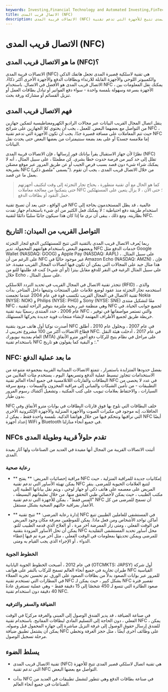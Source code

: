 ```yaml
---
keywords: Investing,Financial Technology and Automated Investing,FinTech
title: الاتصال قريب المدى (NFC)
description: الاتصالات قريبة المدى (NFC) هي تقنية اتصال لاسلكي قصير المدى تتيح للأجهزة التي تدعم تقنية NFC التواصل مع بعضها البعض.
---
```


# الاتصال قريب المدى (NFC)
## ما هو الاتصال قريب المدى (NFC)؟

الاتصالات قريبة المدى (NFC) هي تقنية لاسلكية قصيرة المدى تجعل هاتفك الذكي والكمبيوتر اللوحي والأجهزة القابلة للارتداء وبطاقات الدفع والأجهزة الأخرى أكثر ذكاءً. الاتصال قريب المدى هو الأفضل في الاتصال. باستخدام NFC ، يمكنك نقل المعلومات بين الأجهزة بسرعة وسهولة بلمسة واحدة - سواء دفع الفواتير أو تبادل بطاقات العمل أو تنزيل القسائم أو مشاركة ورقة بحث.

## فهم الاتصال قريب المدى

ينقل اتصال المجال القريب البيانات عبر مجالات الراديو الكهرومغناطيسية لتمكين جهازين من التواصل مع بعضهما البعض. للعمل ، يجب أن يحتوي كلا الجهازين على شرائح NFC ، حيث تتم المعاملات على مسافة قصيرة جدًا. يجب أن تكون الأجهزة التي تدعم تقنية NFC إما ملامسة جسديًا أو على بعد بضعة سنتيمترات من بعضها البعض حتى يحدث نقل البيانات.

نظرًا لأن جهاز الاستقبال يقرأ بياناتك فور إرسالها ، فإن الاتصالات قريبة المدى (NFC) تقلل إلى حد كبير من فرصة حدوث خطأ بشري. كن مطمئنًا ، على سبيل المثال ، أنه لا يمكنك شراء شيء دون قصد بسبب قرص الجيب أو عن طريق المرور عبر موقع مضمّن بشريحة NFC (يسمى "ملصق ذكي"). من خلال الاتصال قريب المدى ، يجب أن تقوم بعمل ما عن قصد.

> كما هو الحال مع أي تقنية متطورة ، يحتاج تجار التجزئة إلى وقت لتكثيف أجهزتهم حتى يتمكنوا من معالجة معاملات NFC ؛ حتى الآن ، لا يزال يتعين على المستهلكين حمل النقود أو بطاقات الدفع.

>

في الواقع ، حتى بعد أن تصبح تقنية NFC عالمية ، قد يظل المستخدمون بحاجة إلى استخدام طريقة دفع احتياطية ؛ لا يمكنك فعل الكثير من أي شيء باستخدام جهاز نفدت بطاريته. ومع ذلك ، يبقى أن نرى ما إذا كان هذا سيكون جانبًا سلبيًا دائمًا لتقنية NFC.

## التواصل القريب من الميدان: التاريخ

ربما يُعرف الاتصال قريب المدى بالتقنية التي تتيح للمستهلكين الدفع لتجار التجزئة وبعضهم البعض باستخدام هواتفهم المحمولة. تدير NFC خدمات الدفع مثل Google Wallet (NASDAQ: GOOG) و Apple Pay (NASDAQ: AAPL) ، على سبيل المثال. على الرغم من أن NFC غير موجود حاليًا في Amazon Echo (NASDAQ: AMZN) ، فإن هذا مثال جيد على المجالات التي يمكن أن تكون فيها اتصالات المجال القريب مفيدة. خذ على سبيل المثال الرغبة في النقر للدفع مقابل بيتزا (أو أي شيء) كنت قد طلبتها للتو من خلال Echo ، على سبيل المثال.

تتجذر تقنية الاتصال في المجال القريب في تحديد التردد اللاسلكي (RFID) ، والذي استخدمه تجار التجزئة منذ عقود لوضع علامات على المنتجات وتتبعها داخل المتاجر. بدأت تقنية الاتصال في المجال القريب تكتسب قوة في عام 2004 عندما تجمعت Nokia (NYSE: NOK) و Philips (NYSE: PHG) و Sony (NYSE: SNE) معًا لتشكيل منتدى NFC ، وهي منظمة غير ربحية ملتزمة بتوفير الراحة لتقنية NFC لجميع جوانب الحياة. في عام 2006 ، حدد المنتدى رسميًا بنية تقنية NFC ، والتي تستمر مواصفاتها في توفير خريطة طريق لجميع الأطراف المهتمة لإنشاء منتجات قوية جديدة يحركها المستهلك.

أصدرت نوكيا أول هاتف مزود بتقنية NFC في عام 2007 ، وبحلول عام 2010 ، أطلق قطاع الاتصالات أكثر من 100 مشروع تجريبي لـ NFC. في عام 2017 ، أدخلت هيئة النقل العام بمدينة نيويورك (MTA) على مراحل في نظام يتيح للركاب دفع أجور مترو الأنفاق باستخدام تقنية NFC ؛ و البقية كما يقولون هو تاريخ."

## NFC: ما بعد عملية الدفع

بفضل حدودها المتزايدة باستمرار ، تتمتع الاتصالات الميدانية القريبة بمجموعة متنوعة من الاستخدامات تتجاوز تبسيط عملية الدفع وتسريعها. اليوم ، يستخدم مئات الملايين من البطاقات والقارئات اللاتلامسية في جميع أنحاء العالم تقنية NFC في عدد لا يحصى من التطبيقات - من تأمين الشبكات والمباني إلى مراقبة المخزون والمبيعات ، ومنع سرقة السيارات ، والاحتفاظ بعلامات تبويب على كتب المكتبة ، وتشغيل أكشاك رسوم المرور بدون طيار.

NFC خلف البطاقات التي نلوح بها فوق قارئات البطاقات في بوابات مترو الأنفاق وفي الحافلات. إنه موجود في مكبرات الصوت والأجهزة المنزلية والأجهزة الإلكترونية الأخرى التي نراقبها ونتحكم فيها من خلال هواتفنا الذكية. بلمسة واحدة فقط ، يمكن لـ NFC أيضًا إعداد أجهزة WiFi و Bluetooth في جميع أنحاء منازلنا.

## NFCs تقدم حلولاً قريبة وطويلة المدى

أثبتت الاتصالات القريبة من المجال أنها مفيدة في العديد من الصناعات ولها آثار بعيدة المدى.

### رعاية صحية

- ** مراقبة إحصائيات المريض: ** يفتح NFC إمكانيات جديدة للمراقبة المنزلية ، حيث يمكن تهيئة الأساور التي تدعم تقنية NFC لتتبع العلامات الحيوية للمرضى. ينقر المريض على معصمه على هاتف ذكي أو جهاز لوحي ، ويتم نقل بياناتها الطبية إلى مكتب الطبيب ، حيث يمكن لأخصائي طبي التحقق منها. من خلال تعليماتهم البسيطة ، "المس فقط" ، يمكن للأجهزة التي تدعم تقنية NFC أن تسمح للمرضى من كل الأعمار بمراقبة حالتهم الصحية بشكل مستقل.

- ** إدارة رعاية المرضى: ** تتيح تقنية NFC في المستشفى للعاملين الطبيين تتبع أماكن تواجد الأشخاص ومن فعل ماذا. يمكن للموظفين معرفة مكان وجود المريض في الوقت الفعلي ، ومتى زار الممرضة آخر مرة ، أو العلاج الذي قدمه الطبيب للتو. يمكن أن تحل الأساور المزودة بتقنية NFC محل أساور تحديد المستشفى التقليدية للمرضى ويمكن تحديثها بمعلومات في الوقت الفعلي ، مثل آخر مرة تم فيها إعطاء الدواء ، أو الإجراء الذي يجب القيام به ومتى.

### الخطوط الجوية

في عام 2012 ، أصبحت الخطوط الجوية اليابانية (OTCMKTS: JAPSY) أول شركة طيران تجارية في جميع أنحاء العالم تسمح للركاب بالنقر على هواتف NFC القياسية للمرور عبر بوابات الصعود بدلاً من بطاقات الصعود على الورق. تم تحسين تجربة العملاء في المطارات التي تستخدم تقنية NFC بشكل كبير ، حيث يمكن لـ NFC تقصير فترة صعود الطائرة التي تتسع لـ 450 شخصًا إلى 15 دقيقة فقط - وهي عملية تستغرق عادةً 40 دقيقة دون استخدام تقنية NFC.

### الضيافة والسفر والترفيه

في صناعة الضيافة ، قد يدير الفندق الوصول إلى المبنى والغرفة مركزيًا في الوقت الفعلي ، دون الحاجة إلى التسليم المادي لبطاقات المفاتيح. باستخدام تقنية NFC ، يمكن للفندق إرسال حقوق الوصول إلى غرفة النزيل مباشرة إلى جهازه المحمول قبل وصوله. يمكن أن يشتمل تطبيق ضيافة NFC على وظائف أخرى أيضًا ، مثل حجز الغرفة وتخطي مرحلة تسجيل الوصول.

## يسلط الضوء

- تقنية الاتصال قريب المدى (NFC) هي تقنية اتصال لاسلكي قصير المدى تتيح للأجهزة التي تدعم تقنية NFC التواصل مع بعضها البعض.

- بدأت NFC في صناعة بطاقات الدفع وهي تتطور لتشمل تطبيقات في العديد من الصناعات في جميع أنحاء العالم.

